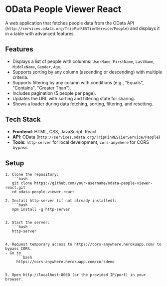 # OData People Viewer React

A web application that fetches people data from the OData API (`http://services.odata.org/TripPinRESTierService/People`) and displays it in a table with advanced features.

## Features
- Displays a list of people with columns: `UserName`, `FirstName`, `LastName`, `MiddleName`, `Gender`, `Age`.
- Supports sorting by any column (ascending or descending) with multiple criteria.
- Supports filtering by any column with conditions (e.g., "Equals", "Contains", "Greater Than").
- Includes pagination (5 people per page).
- Updates the URL with sorting and filtering state for sharing.
- Shows a loader during data fetching, sorting, filtering, and resetting.

## Tech Stack
- **Frontend**: HTML, CSS, JavaScript, React
- **API**: OData (`http://services.odata.org/TripPinRESTierService/People`)
- **Tools**: `http-server` for local development, `cors-anywhere` for CORS bypass

## Setup
```
1. Clone the repository:
   ```bash
   git clone https://github.com/your-username/odata-people-viewer-react.git
   cd odata-people-viewer-react

2. Install http-server (if not already installed):
   ```bash
   npm install -g http-server


3. Start the server:
   ```bash
   http-server


4. Request temporary access to https://cors-anywhere.herokuapp.com/ to bypass CORS.
- Go to
     ```bash
     https://cors-anywhere.herokuapp.com/corsdemo


5. Open http://localhost:8080 (or the provided IP/port) in your browser.
```